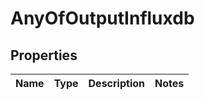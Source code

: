 # AnyOfOutputInfluxdb

## Properties
Name | Type | Description | Notes
------------ | ------------- | ------------- | -------------
